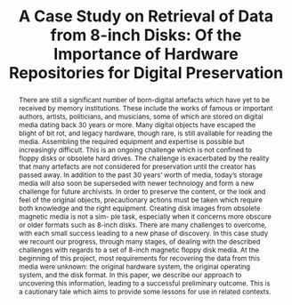 ---
abstract: 'There are still a significant number of born-digital artefacts which have
  yet to be received by memory institutions. These include the works of famous or
  important authors, artists, politicians, and musicians, some of which are stored
  on digital media dating back 30 years or more. Many digital objects have escaped
  the blight of bit rot, and legacy hardware, though rare, is still available for
  reading the media. Assembling the required equipment and expertise is possible but
  increasingly difficult.

  This is an ongoing challenge which is not confined to floppy disks or obsolete hard
  drives. The challenge is exacerbated by the reality that many artefacts are not
  considered for preservation until the creator has passed away. In addition to the
  past 30 years’ worth of media, today’s storage media will also soon be superseded
  with newer technology and form a new challenge for future archivists. In order to
  preserve the content, or the look and feel of the original objects, precautionary
  actions must be taken which require both knowledge and the right equipment.

  Creating disk images from obsolete magnetic media is not a sim- ple task, especially
  when it concerns more obscure or older formats such as 8-inch disks. There are many
  challenges to overcome, with each small success leading to a new phase of discovery.

  In this case study we recount our progress, through many stages, of dealing with
  the described challenges with regards to a set of 8-inch magnetic floppy disk media.
  At the beginning of this project, most requirements for recovering the data from
  this media were unknown: the original hardware system, the original operating system,
  and the disk format. In this paper, we describe our approach to uncovering this
  information, leading to a successful preliminary outcome. This is a cautionary tale
  which aims to provide some lessons for use in related contexts.'
creators:
- de Vries, Denise
- Meyer, Willibald
- von Suchodoletz, Dirk
date: null
document_url: https://services.phaidra.univie.ac.at/api/object/o:931070/download
grand_parent: iPRES
institutions: []
keywords:
- kyoto
landing_page_url: https://phaidra.univie.ac.at/o:931070
language: eng
layout: publication
license: CC BY-SA 4.0 International
notes_url: null
parent: iPRES 2017
presentation_url: null
publication_type: paper
size: 302787
source_name: iPRES
title: 'A Case Study on Retrieval of Data from 8-inch Disks: Of the Importance of
  Hardware Repositories for Digital Preservation'
year: 2017
---